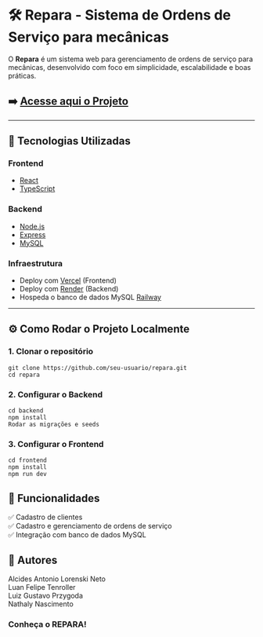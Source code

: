 # 🛠️ Repara - Sistema de Ordens de Serviço para mecânicas

O **Repara** é um sistema web para gerenciamento de ordens de serviço para mecânicas, desenvolvido com foco em simplicidade, escalabilidade e boas práticas.  

## ➡️ [Acesse aqui o Projeto](https://repara-ten.vercel.app/)
---

## 🚀 Tecnologias Utilizadas

### Frontend
- [React](https://reactjs.org/)
- [TypeScript](https://www.typescriptlang.org/)

### Backend
- [Node.js](https://nodejs.org/)
- [Express](https://expressjs.com/)
- [MySQL](https://www.mysql.com/)

### Infraestrutura
- Deploy com [Vercel](https://vercel.com/) (Frontend)
- Deploy com [Render](https://render.com/) (Backend)
- Hospeda o banco de dados MySQL [Railway](https://railway.com/)
---

## ⚙️ Como Rodar o Projeto Localmente

### 1. Clonar o repositório
```
git clone https://github.com/seu-usuario/repara.git
cd repara
```
### 2. Configurar o Backend
```
cd backend
npm install
Rodar as migrações e seeds
```
### 3. Configurar o Frontend
```
cd frontend
npm install
npm run dev
```

## 📌 Funcionalidades
✅ Cadastro de clientes\
✅ Cadastro e gerenciamento de ordens de serviço\
✅ Integração com banco de dados MySQL

## 👥 Autores
Alcides Antonio Lorenski Neto\
Luan Felipe Tenroller\
Luiz Gustavo Przygoda\
Nathaly Nascimento

### Conheça o REPARA!

